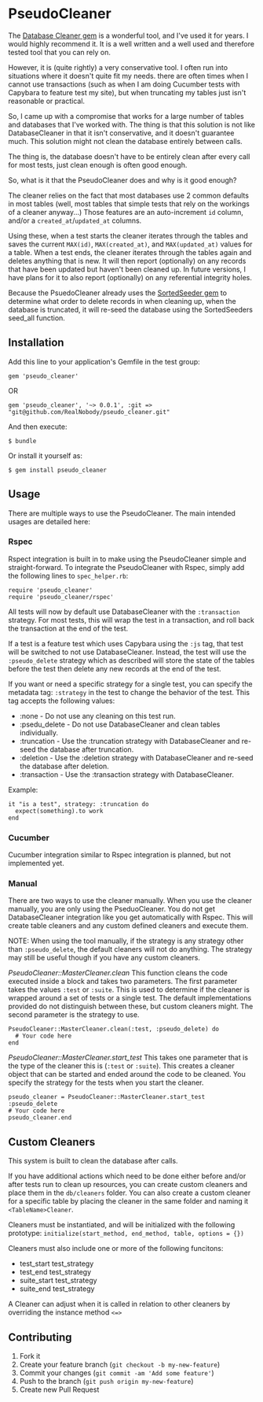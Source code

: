 # PseudoCleaner

The [Database Cleaner gem](https://github.com/DatabaseCleaner/database_cleaner) is a wonderful tool,
and I've used it for years.  I would highly recommend it.  It is a well written and a well used and therefore tested
tool that you can rely on.

However, it is (quite rightly) a very conservative tool.  I often run into situations where it doesn't quite fit my
needs.  there are often times when I cannot use transactions (such as when I am doing Cucumber tests with Capybara to
feature test my site), but when truncating my tables just isn't reasonable or practical.

So, I came up with a compromise that works for a large number of tables and databases that I've worked with.  The
thing is that this solution is not like DatabaseCleaner in that it isn't conservative,
and it doesn't guarantee much.  This solution might not clean the database entirely between calls.

The thing is, the database doesn't have to be entirely clean after every call for most tests,
just clean enough is often good enough.

So, what is it that the PseudoCleaner does and why is it good enough?

The cleaner relies on the fact that most databases use 2 common defaults in most tables (well,
most tables that simple tests that rely on the workings of a cleaner anyway...)  Those features are an auto-increment
`id` column, and/or a `created_at`/`updated_at` columns.

Using these, when a test starts the cleaner iterates through the tables and saves the current `MAX(id)`,
`MAX(created_at)`, and `MAX(updated_at)` values for a table.  When a test ends, the cleaner iterates through the
tables again and deletes anything that is new.  It will then report (optionally) on any records that have been
updated but haven't been cleaned up.  In future versions, I have plans for it to also report (optionally) on any
referential integrity holes.

Because the PsuedoCleaner already uses the [SortedSeeder gem](https://github.com/RealNobody/sorted_seeder) to determine what
order to delete records in when cleaning up, when the database is truncated, it will re-seed the database using the
SortedSeeders seed_all function.

## Installation

Add this line to your application's Gemfile in the test group:

    gem 'pseudo_cleaner'

OR

    gem 'pseudo_cleaner', '~> 0.0.1', :git => "git@github.com/RealNobody/pseudo_cleaner.git"

And then execute:

    $ bundle

Or install it yourself as:

    $ gem install pseudo_cleaner

## Usage

There are multiple ways to use the PseudoCleaner.  The main intended usages are detailed here:

### Rspec

Rspect integration is built in to make using the PseudoCleaner simple and straight-forward.
To integrate the PseudoCleaner with Rspec, simply add the following lines to `spec_helper.rb`:

    require 'pseudo_cleaner'
    require 'pseudo_cleaner/rspec'

All tests will now by default use DatabaseCleaner with the `:transaction` strategy.  For most tests, this will wrap
the test in a transaction, and roll back the transaction at the end of the test.

If a test is a feature test which uses Capybara using the `:js` tag, that test will be switched to not use
DatabaseCleaner.  Instead, the test will use the `:pseudo_delete` strategy which as described will store the state of
the tables before the test then delete any new records at the end of the test.

If you want or need a specific strategy for a single test, you can specify the metadata tag: `:strategy` in the test
to change the behavior of the test.  This tag accepts the following values:

* :none - Do not use any cleaning on this test run.
* :psedu_delete - Do not use DatabaseCleaner and clean tables individually.
* :truncation - Use the :truncation strategy with DatabaseCleaner and re-seed the database after truncation.
* :deletion - Use the :deletion strategy with DatabaseCleaner and re-seed the database after deletion.
* :transaction - Use the :transaction strategy with DatabaseCleaner.

Example:

    it "is a test", strategy: :truncation do
      expect(something).to work
    end

### Cucumber

Cucumber integration similar to Rspec integration is planned, but not implemented yet.

### Manual

There are two ways to use the cleaner manually.  When you use the cleaner manually, you are only using the
PseduoCleaner.  You do not get DatabaseCleaner integration like you get automatically with Rspec.  This will create
table cleaners and any custom defined cleaners and execute them.

NOTE:  When using the tool manually, if the strategy is any strategy other than `:pseudo_delete`, the default
cleaners will not do anything.  The strategy may still be useful though if you have any custom cleaners.

*PseudoCleaner::MasterCleaner.clean*  This function cleans the code executed inside a block and takes two parameters.
The first parameter takes the values `:test` or `:suite`.  This is used to determine if the cleaner is wrapped around
a set of tests or a single test. The default implementations provided do not distinguish between these, but custom
cleaners might.  The second parameter is the strategy to use.

    PseudoCleaner::MasterCleaner.clean(:test, :pseudo_delete) do
      # Your code here
    end

*PseudoCleaner::MasterCleaner.start_test*  This takes one parameter that is the type of the cleaner this is (`:test` or
`:suite`).  This creates a cleaner object that can be started and ended around the code to be cleaned.  You specify
the strategy for the tests when you start the cleaner.

    pseudo_cleaner = PseudoCleaner::MasterCleaner.start_test :pseudo_delete
    # Your code here
    pseudo_cleaner.end

## Custom Cleaners

This system is built to clean the database after calls.

If you have additional actions which need to be done either before and/or after tests run to clean up resources, you
can create custom cleaners and place them in the `db/cleaners` folder.  You can also create a custom cleaner for a
specific table by placing the cleaner in the same folder and naming it `<TableName>Cleaner`.

Cleaners must be instantiated, and will be initialized with the following prototype:
`initialize(start_method, end_method, table, options = {})`

Cleaners must also include one or more of the following funcitons:

* test_start test_strategy
* test_end test_strategy
* suite_start test_strategy
* suite_end test_strategy

A Cleaner can adjust when it is called in relation to other cleaners by overriding the instance method `<=>`

## Contributing

1. Fork it
2. Create your feature branch (`git checkout -b my-new-feature`)
3. Commit your changes (`git commit -am 'Add some feature'`)
4. Push to the branch (`git push origin my-new-feature`)
5. Create new Pull Request
